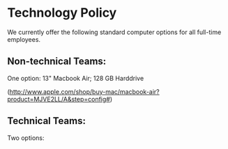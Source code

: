 # Technology Policy

We currently offer the following standard computer options for all full-time employees. 

## Non-technical Teams: 

One option: 13" Macbook Air; 128 GB Harddrive 

(http://www.apple.com/shop/buy-mac/macbook-air?product=MJVE2LL/A&step=config#)

## Technical Teams: 

Two options: 

